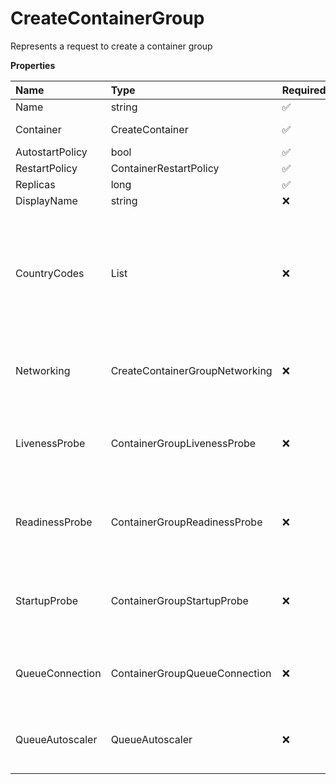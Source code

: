 # CreateContainerGroup

Represents a request to create a container group

**Properties**

| Name            | Type                           | Required | Description                                                                                     |
| :-------------- | :----------------------------- | :------- | :---------------------------------------------------------------------------------------------- |
| Name            | string                         | ✅       |                                                                                                 |
| Container       | CreateContainer                | ✅       | Represents a container                                                                          |
| AutostartPolicy | bool                           | ✅       |                                                                                                 |
| RestartPolicy   | ContainerRestartPolicy         | ✅       |                                                                                                 |
| Replicas        | long                           | ✅       |                                                                                                 |
| DisplayName     | string                         | ❌       |                                                                                                 |
| CountryCodes    | List<CountryCode>              | ❌       | List of countries nodes must be located in. Remove this field to permit nodes from any country. |
| Networking      | CreateContainerGroupNetworking | ❌       | Represents container group networking parameters                                                |
| LivenessProbe   | ContainerGroupLivenessProbe    | ❌       | Represents the container group liveness probe                                                   |
| ReadinessProbe  | ContainerGroupReadinessProbe   | ❌       | Represents the container group readiness probe                                                  |
| StartupProbe    | ContainerGroupStartupProbe     | ❌       | Represents the container group startup probe                                                    |
| QueueConnection | ContainerGroupQueueConnection  | ❌       | Represents container group queue connection                                                     |
| QueueAutoscaler | QueueAutoscaler                | ❌       | Represents the autoscaling rules for a queue                                                    |
